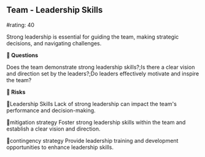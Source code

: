 

## Team - Leadership Skills

#rating: 40


Strong leadership is essential for guiding the team, making strategic decisions, and navigating challenges.

**💭 Questions**

Does the team demonstrate strong leadership skills?;Is there a clear vision and direction set by the leaders?;Do leaders effectively motivate and inspire the team?

**🚨 Risks**

🚨Leadership Skills
Lack of strong leadership can impact the team's performance and decision-making.

🚨mitigation strategy
Foster strong leadership skills within the team and establish a clear vision and direction.

🚨contingency strategy
Provide leadership training and development opportunities to enhance leadership skills.




